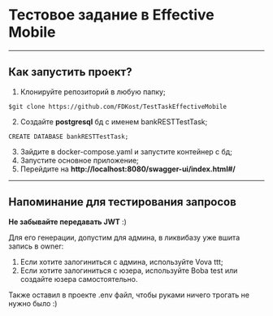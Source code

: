 # Тестовое задание в Effective Mobile

---
Как запустить проект?
---
1. Клонируйте репозиторий в любую папку;

```
$git clone https://github.com/FDKost/TestTaskEffectiveMobile
```
2. Создайте **postgresql** бд с именем bankRESTTestTask;

```postgresql
CREATE DATABASE bankRESTTestTask;
```

3. Зайдите в docker-compose.yaml и запустите контейнер с бд;
4. Запустите основное приложение;
5. Перейдите на **http://localhost:8080/swagger-ui/index.html#/**

---
Напоминание для тестирования запросов
---

**Не забывайте передавать JWT** :)

Для его генерации, допустим для админа, в ликвибазу уже вшита запись в owner:
1. Если хотите залогиниться с админа, используйте Vova ttt;
2. Если хотите залогиниться с юзера, используйте Boba test или создайте юзера самостоятельно.

Также оставил в проекте .env файл, чтобы руками ничего трогать не нужно было :)